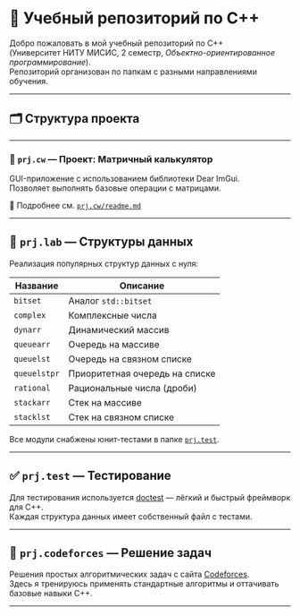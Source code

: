 # 📘 Учебный репозиторий по C++

Добро пожаловать в мой учебный репозиторий по C++  
(Университет НИТУ МИСИС, 2 семестр, *Объектно-ориентированное программирование*).  
Репозиторий организован по папкам с разными направлениями обучения.

---

## 🗂 Структура проекта

---

### 🧮 `prj.cw` — Проект: Матричный калькулятор

GUI-приложение с использованием библиотеки Dear ImGui.  
Позволяет выполнять базовые операции с матрицами.

📄 Подробнее см. [`prj.cw/readme.md`](./prj.cw/readme.md)

---

## 🔧 `prj.lab` — Структуры данных

Реализация популярных структур данных с нуля:

| Название       | Описание                              |
|----------------|----------------------------------------|
| `bitset`       | Аналог `std::bitset`                   |
| `complex`      | Комплексные числа                      |
| `dynarr`       | Динамический массив                   |
| `queuearr`     | Очередь на массиве                    |
| `queuelst`     | Очередь на связном списке             |
| `queuelstpr`   | Приоритетная очередь на списке        |
| `rational`     | Рациональные числа (дроби)            |
| `stackarr`     | Стек на массиве                       |
| `stacklst`     | Стек на связном списке                |

Все модули снабжены юнит-тестами в папке [`prj.test`](./prj.test).

---

## ✅ `prj.test` — Тестирование

Для тестирования используется [doctest](https://github.com/doctest/doctest) — лёгкий и быстрый фреймворк для C++.  
Каждая структура данных имеет собственный файл с тестами.

---

## 🎯 `prj.codeforces` — Решение задач

Решения простых алгоритмических задач с сайта [Codeforces](https://codeforces.com/).  
Здесь я тренируюсь применять стандартные алгоритмы и оттачивать базовые навыки C++.

---
